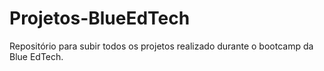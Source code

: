 # Projetos-BlueEdTech
Repositório para subir todos os projetos realizado durante o bootcamp da Blue EdTech.
